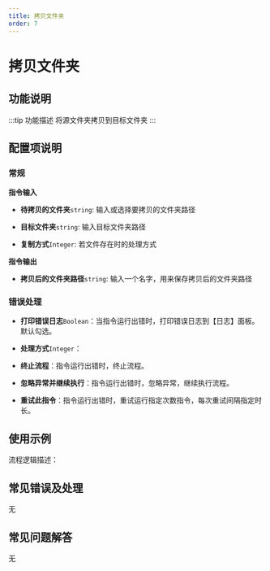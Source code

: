 ```yaml
---
title: 拷贝文件夹
order: 7
---
```


# 拷贝文件夹

## 功能说明

:::tip 功能描述
将源文件夹拷贝到目标文件夹
:::

## 配置项说明

### 常规

**指令输入**

- **待拷贝的文件夹**`string`: 输入或选择要拷贝的文件夹路径

- **目标文件夹**`string`: 输入目标文件夹路径

- **复制方式**`Integer`: 若文件存在时的处理方式


**指令输出**

- **拷贝后的文件夹路径**`string`: 输入一个名字，用来保存拷贝后的文件夹路径

### 错误处理

- **打印错误日志**`Boolean`：当指令运行出错时，打印错误日志到【日志】面板。默认勾选。

- **处理方式**`Integer`：

 - **终止流程**：指令运行出错时，终止流程。

 - **忽略异常并继续执行**：指令运行出错时，忽略异常，继续执行流程。

 - **重试此指令**：指令运行出错时，重试运行指定次数指令，每次重试间隔指定时长。

## 使用示例

流程逻辑描述：

## 常见错误及处理

无

## 常见问题解答

无

